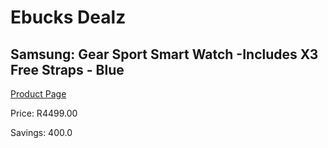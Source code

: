 
# Ebucks Dealz
## Samsung: Gear Sport Smart Watch -Includes X3 Free Straps - Blue
[Product Page](https://www.ebucks.com/web/shop/productSelected.do?prodId=1129188147&catId=842823972)

Price: R4499.00

Savings: 400.0


	